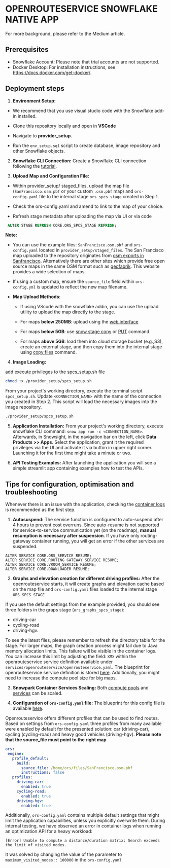 # OPENROUTESERVICE SNOWFLAKE NATIVE APP
For more background, please refer to the Medium article.

## Prerequisites
- Snowflake Account: Please note that trial accounts are not supported.
- Docker Desktop: For installation instructions, see https://docs.docker.com/get-docker/. 

## Deployment steps

1. **Environment Setup:**  


- We recommend that you use visual studio code with the Snowflake add-in installed.

- Clone this repository locally and open in **VSCode** 

- Navigate to **provider_setup**. 

- Run the `env_setup.sql` script to create database, image repository and other Snowflake objects.


2. **Snowflake CLI Connection:** Create a Snowflake CLI connection following the [tutorial](https://docs.snowflake.com/en/developer-guide/native-apps/tutorials/getting-started-tutorial#create-a-snowflake-cli-connection-for-the-tutorial). 


3. **Upload Map and Configuration File:** 

- Within provider_setup/ staged_files, upload the map file (`SanFrancisco.osm.pbf` or your custom `.osm.pbf` map) and `ors-config.yaml` file to the internal stage `ors_spcs_stage` created in Step 1. 

- Check the ors-config.yaml and amend to link to the map of your choice.
- Refresh stage metadata after uploading the map via UI or via code

```sql
 ALTER STAGE REFRESH CORE.ORS_SPCS_STAGE REFRESH;
 ```

 **Note:**

* You can use the example files: `SanFrancisco.osm.pbf` and `ors-config.yaml` located in `provider_setup/staged_files`. The San Francisco map uploaded to the repository originates from [osm exports in Sanfrancisco](https://download.bbbike.org/osm/bbbike/SanFrancisco/).  Alternatively there are other sites which provide free open source maps in the same OSM format such as [geofabrik](download.geofabrik.de). This website provides a wide selection of maps.

* If using a custom map, ensure the `source_file` field within `ors-config.yml` is updated to reflect the new map filename. 

* **Map Upload Methods**:

  - If using VScode with the snowflake addin, you can use the upload utility to upload the map directly to the stage.

  * For maps **below 250MB**: upload using the [web interface](https://docs.snowflake.com/en/user-guide/data-load-web-ui)

  * For maps **below 5GB**: use [snow stage copy](https://docs.snowflake.com/en/developer-guide/snowflake-cli/command-reference/stage-commands/copy) or [PUT](https://docs.snowflake.com/en/sql-reference/sql/put) command.

  * For maps **above 5GB**: load them into cloud storage bucket (e.g.,S3), create an external stage, and then copy them into the internal stage using [copy files](https://docs.snowflake.com/en/sql-reference/sql/copy-files) command.

4. **Image Loading:** 

add execute privileges to the spcs_setup.sh file

```bash
chmod +x /provider_setup/spcs_setup.sh
```

From your project's working directory, execute the terminal script `spcs_setup.sh`. Update `<CONNECTION_NAME>` with the name of the connection you created in Step 2. This script will load the necessary images into the image repository.

```bash
./provider_setup/spcs_setup.sh
```

5. **Application Installation:** From your project's working directory, execute snowflake CLI command: `snow app run -c <CONNECTION_NAME>`. Afterwards, in Snowsight, in the navigation bar on the left, click **Data Products >> Apps**. Select the application, grant it the required privileges via the UI and activate it via button in upper right corner. Launching it for the first time might take a minute or two.


6. **API Testing Examples:**
After launching the application you will see a simple streamlit app containing examples how to test the APIs.

## Tips for configuration, optimisation and troubleshooting

Whenever there is an issue with the application, checking the [container logs](https://docs.snowflake.com/en/developer-guide/snowpark-container-services/monitoring-services#label-snowpark-containers-working-with-services-local-logs) is recommended as the first step.

1. **Autosuspend:** The service function is configured to auto-suspend after 4 hours to prevent cost overruns. Since auto-resume is not supported for service-to-service communication yet (on the roadmap), **manual resumption is necessary after suspension**. If you have only routing-gateway container running, you will get an error if the other services are suspended. 
```
ALTER SERVICE CORE.ORS_SERVICE RESUME; 
ALTER SERVICE CORE.ROUTING_GATEWAY_SERVICE RESUME; 
ALTER SERVICE CORE.VROOM_SERVICE RESUME;
ALTER SERVICE CORE.DOWNLOADER RESUME;
```

2. **Graphs and elevation creation for different driving profiles:** After the openrouteservice starts, it will create graphs and elevation cache based on the map file and `ors-config.yaml` files loaded to the internal stage `ORS_SPCS_STAGE`

If you use the default settings from the example provided, you should see three folders in the graps stage (`ors_graphs_spcs_stage`):
* driving-car
* cycling-road
* driving-hgv. 

To see the latest files, please remember to refresh the directory table for the stage. For larger maps, the graph creation process might fail due to Java memory allocation limits. This failure will be visible in the container logs. You can increase this limit by adjusting the field: `XMX` within the openrouteservice service definition available under `services/openrouteservice/openrouteservice.yaml`. The blueprint for openrouteservice service definition is stored [here](https://github.com/GIScience/openrouteservice/blob/main/docker-compose.yml). Additionally, you might need to increase the compute pool size for big maps.

3. **Snowpark Container Services Scaling:** Both [compute pools](https://docs.snowflake.com/en/developer-guide/snowpark-container-services/working-with-compute-pool#autoscaling-of-compute-pool-nodes) and [services](https://docs.snowflake.com/en/developer-guide/snowpark-container-services/working-with-services#scaling-services) can be scaled.

4. **Configuration of `ors-config.yaml` file:** The blueprint for this config file is available [here](https://github.com/GIScience/openrouteservice/blob/main/ors-config.yml).

Openrouteservice offers different profiles that can be used to find routes. Based on settings from `ors-config.yaml` three profiles from many available were enabled by default for the presented solution: car (driving-car), cycling (cycling-road) and heavy good vehicles (driving-hgv). **Please note that the source_file must point to the right map**

```yaml
ors:
 engine:
   profile_default:
     build: 
       source_file: /home/ors/files/SanFrancisco.osm.pbf
       instructions: false
   profiles:
     driving-car:
       enabled: true
     cycling-road:
       enabled: true
     driving-hgv:
       enabled: true
```

Additionally, `ors-config.yaml` contains multiple default settings that might limit the application capabilities, unless you explicitly overwrite them. During internal testing, we have observed an error in container logs when running an optimization API for a heavy workload:

`[Error] Unable to compute a distance/duration matrix: Search exceeds the limit of visited nodes.`

It was solved by changing the value of the parameter to `maximum_visited_nodes:: 100000` in the `ors-config.yaml`

